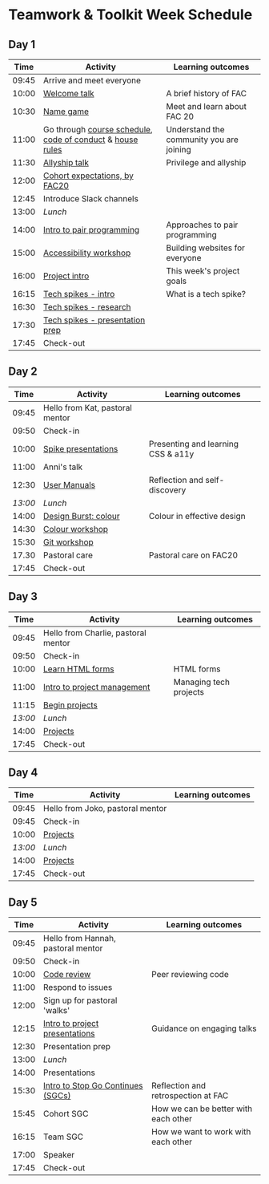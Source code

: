 # Teamwork & Toolkit Week Schedule

## Day 1

| Time  | Activity                                                  | Learning outcomes              |
| ----- | --------------------------------------------------------- | ------------------------------ |
| 09:45 | Arrive and meet everyone                                  |                                |
| 10:00 | [Welcome talk][welcome-talk-30]                           | A brief history of FAC         |
| 10:30 | [Name game][name-game-30]                                 | Meet and learn about FAC 20    |
| 11:00 | Go through [course schedule][course-schedule-10], [code of conduct][coc-10] & [house rules][house-rules-10] | Understand the community you are joining | 
| 11:30 | [Allyship talk][ally-talk-30]                             | Privilege and allyship         |
| 12:00 | [Cohort expectations, by FAC20][student-expectations-45]  |                                |
| 12:45 | Introduce Slack channels                                  |                                |
| 13:00 | _Lunch_                                                   |                                |
| 14:00 | [Intro to pair programming][intro-pairing-60]             | Approaches to pair programming |
| 15:00 | [Accessibility workshop][a11y-workshop-60]                | Building websites for everyone |
| 16:00 | [Project intro][project-intro-15]                         | This week's project goals      |
| 16:15 | [Tech spikes - intro][spikes-intro-15]                    | What is a tech spike?          |
| 16:30 | [Tech spikes - research][tech-spikes-60]                  |                                |
| 17:30 | [Tech spikes - presentation prep][spikes-presentations-15]|                                |
| 17:45 | Check-out                                                 |                                | 

[welcome-talk-30]: http://facresources.com/slides/students-day-1-talk#/
[name-game-30]: https://github.com/foundersandcoders/master-reference/blob/master/coursebook/week-1/resources/name-game.md
[course-schedule-10]: https://founders-and-coders.gitbook.io/coursebook/
[coc-10]: https://founders-and-coders.gitbook.io/coursebook/student-handbook/code-of-conduct
[house-rules-10]: https://founders-and-coders.gitbook.io/coursebook/student-handbook/course-rules
[ally-talk-30]: https://hackmd.io/@fac/HyJimsFc8
[student-expectations-45]: https://github.com/foundersandcoders/master-reference/blob/master/coursebook/week-1/cohort-code-of-conduct.md
[intro-pairing-60]: https://founders-and-coders.gitbook.io/coursebook/student-handbook/pair-programming
[a11y-workshop-60]: https://github.com/foundersandcoders/web-accessibility/blob/master/putting-yourself-in-someone-elses-shoes.md
[project-intro-15]: https://founders-and-coders.gitbook.io/coursebook/curriculum/teamwork-and-toolkit/project
[spikes-intro-15]: https://founders-and-coders.gitbook.io/coursebook/student-handbook/spikes
[tech-spikes-60]: https://founders-and-coders.gitbook.io/coursebook/curriculum/teamwork-and-toolkit/spikes
[spikes-presentations-15]: https://founders-and-coders.gitbook.io/coursebook/student-handbook/spikes#what-makes-a-good-research-presentation

## Day 2

| Time    | Activity                             | Learning outcomes                  |
| ------- | ------------------------------------ | ---------------------------------- |
| 09:45   | Hello from Kat, pastoral mentor      |                                    |
| 09:50   | Check-in                             |                                    |
| 10:00   | [Spike presentations][spike-pres-60] | Presenting and learning CSS & a11y |
| 11:00   | Anni's talk                          |                                    | 
| 12:30   | [User Manuals][user-manuals-30]      | Reflection and self-discovery      |
| _13:00_ | _Lunch_                              |                                    |
| 14:00   | [Design Burst: colour][db-colour-30] | Colour in effective design         |
| 14:30   | [Colour workshop][db-colour-ws-60]   |                                    |
| 15:30   | [Git workshop][git-ws-120]           |                                    |
| 17.30   | Pastoral care                        | Pastoral care on FAC20             |
| 17:45   | Check-out                            |                                    | 

[spike-pres-60]: https://founders-and-coders.gitbook.io/coursebook/student-handbook/spikes#what-makes-a-good-research-presentation
[user-manuals-30]: https://github.com/fac20/user-manuals
[db-colour-30]: http://facresources.com/slides/design-burst-week1.html
[db-colour-ws-60]: https://github.com/bobbysebolao/learn-css-variables
[git-ws-120]: https://github.com/foundersandcoders/git-workflow-workshop-for-two

## Day 3

| Time    | Activity                                     | Learning outcomes          |
| ------- | -------------------------------------------- | -------------------------- |
| 09:45   | Hello from Charlie, pastoral mentor          |                            |
| 09:50   | Check-in                                     |                            |
| 10:00   | [Learn HTML forms][learn-forms-60]           | HTML forms                 |
| 11:00   | [Intro to project management][pm-slides-15]  | Managing tech projects     |
| 11:15   | [Begin projects][projects]                   |                            |
| _13:00_ | _Lunch_                                      |                            |
| 14:00   | [Projects][projects]                         |                            |
| 17:45   | Check-out                                    |                            |

[learn-forms-60]: https://github.com/oliverjam/learn-html-forms/
[pm-slides-15]: https://hackmd.io/@fac/S1wGfV2M8#/
[projects]: https://founders-and-coders.gitbook.io/coursebook/curriculum/teamwork-and-toolkit/project

## Day 4

| Time    | Activity                         | Learning outcomes |
| ------- | -------------------------------- | ----------------- |
| 09:45   | Hello from Joko, pastoral mentor |                   |
| 09:45   | Check-in                         |                   |
| 10:00   | [Projects][project-info]         |                   |
| _13:00_ | _Lunch_                          |                   |
| 14:00   | [Projects][project-info]         |                   |
| 17:45   | Check-out                        |                   |

[project-info]: https://founders-and-coders.gitbook.io/coursebook/curriculum/teamwork-and-toolkit/project

## Day 5

| Time  | Activity                                                | Learning outcomes                    |
| ----- | ------------------------------------------------------- | ------------------------------------ |
| 09:45 | Hello from Hannah, pastoral mentor                      |                                      |
| 09:50 | Check-in                                                |                                      |
| 10:00 | [Code review][intro-code-review-60]                     | Peer reviewing code                  |
| 11:00 | Respond to issues                                       |                                      |
| 12:00 | Sign up for pastoral 'walks'                            |                                      |
| 12:15 | [Intro to project presentations][intro-project-pres-15] | Guidance on engaging talks           |
| 12:30 | Presentation prep                                       |                                      |
| 13:00 | _Lunch_                                                 |                                      |
| 14:00 | Presentations                                           |                                      |
| 15:30 | [Intro to Stop Go Continues (SGCs)][intro-retros-15]    | Reflection and retrospection at FAC  |
| 15:45 | Cohort SGC                                              | How we can be better with each other |
| 16:15 | Team SGC                                                | How we want to work with each other  |
| 17:00 | Speaker                                                 |                                      |
| 17:45 | Check-out                                               |                                      |

[intro-code-review-60]: https://founders-and-coders.gitbook.io/coursebook/student-handbook/code-review
[intro-project-pres-15]: https://founders-and-coders.gitbook.io/coursebook/student-handbook/projects#project-presentation
[intro-retros-15]: https://founders-and-coders.gitbook.io/coursebook/student-handbook/retrospectives
